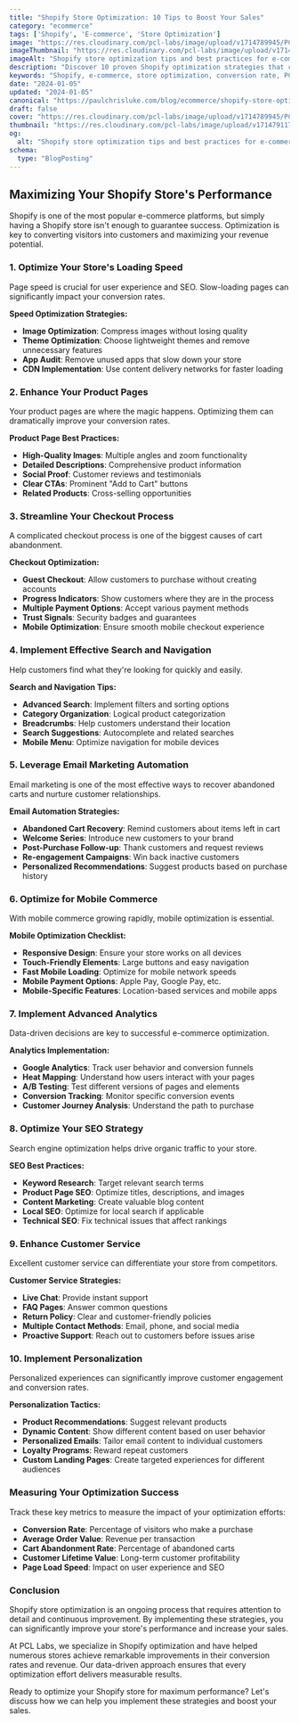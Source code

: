 ```yaml
---
title: "Shopify Store Optimization: 10 Tips to Boost Your Sales"
category: "ecommerce"
tags: ['Shopify', 'E-commerce', 'Store Optimization']
image: "https://res.cloudinary.com/pcl-labs/image/upload/v1714789945/PCL-Labs/shopify-optimization.webp"
imageThumbnail: "https://res.cloudinary.com/pcl-labs/image/upload/v1714791175/PCL-Labs/shopify-thumbnail.webp"
imageAlt: "Shopify store optimization tips and best practices for e-commerce success"
description: "Discover 10 proven Shopify optimization strategies that can significantly increase your store's conversion rate and sales. From speed optimization to checkout improvements, learn how to maximize your Shopify store's performance."
keywords: "Shopify, e-commerce, store optimization, conversion rate, PCL-Labs"
date: "2024-01-05"
updated: "2024-01-05"
canonical: "https://paulchrisluke.com/blog/ecommerce/shopify-store-optimization-tips"
draft: false
cover: "https://res.cloudinary.com/pcl-labs/image/upload/v1714789945/PCL-Labs/shopify-optimization.webp"
thumbnail: "https://res.cloudinary.com/pcl-labs/image/upload/v1714791175/PCL-Labs/shopify-thumbnail.webp"
og:
  alt: "Shopify store optimization tips and best practices for e-commerce success"
schema:
  type: "BlogPosting"
---
```


## Maximizing Your Shopify Store's Performance

Shopify is one of the most popular e-commerce platforms, but simply having a Shopify store isn't enough to guarantee success. Optimization is key to converting visitors into customers and maximizing your revenue potential.

### 1. Optimize Your Store's Loading Speed

Page speed is crucial for user experience and SEO. Slow-loading pages can significantly impact your conversion rates.

**Speed Optimization Strategies:**
- **Image Optimization**: Compress images without losing quality
- **Theme Optimization**: Choose lightweight themes and remove unnecessary features
- **App Audit**: Remove unused apps that slow down your store
- **CDN Implementation**: Use content delivery networks for faster loading

### 2. Enhance Your Product Pages

Your product pages are where the magic happens. Optimizing them can dramatically improve your conversion rates.

**Product Page Best Practices:**
- **High-Quality Images**: Multiple angles and zoom functionality
- **Detailed Descriptions**: Comprehensive product information
- **Social Proof**: Customer reviews and testimonials
- **Clear CTAs**: Prominent "Add to Cart" buttons
- **Related Products**: Cross-selling opportunities

### 3. Streamline Your Checkout Process

A complicated checkout process is one of the biggest causes of cart abandonment.

**Checkout Optimization:**
- **Guest Checkout**: Allow customers to purchase without creating accounts
- **Progress Indicators**: Show customers where they are in the process
- **Multiple Payment Options**: Accept various payment methods
- **Trust Signals**: Security badges and guarantees
- **Mobile Optimization**: Ensure smooth mobile checkout experience

### 4. Implement Effective Search and Navigation

Help customers find what they're looking for quickly and easily.

**Search and Navigation Tips:**
- **Advanced Search**: Implement filters and sorting options
- **Category Organization**: Logical product categorization
- **Breadcrumbs**: Help customers understand their location
- **Search Suggestions**: Autocomplete and related searches
- **Mobile Menu**: Optimize navigation for mobile devices

### 5. Leverage Email Marketing Automation

Email marketing is one of the most effective ways to recover abandoned carts and nurture customer relationships.

**Email Automation Strategies:**
- **Abandoned Cart Recovery**: Remind customers about items left in cart
- **Welcome Series**: Introduce new customers to your brand
- **Post-Purchase Follow-up**: Thank customers and request reviews
- **Re-engagement Campaigns**: Win back inactive customers
- **Personalized Recommendations**: Suggest products based on purchase history

### 6. Optimize for Mobile Commerce

With mobile commerce growing rapidly, mobile optimization is essential.

**Mobile Optimization Checklist:**
- **Responsive Design**: Ensure your store works on all devices
- **Touch-Friendly Elements**: Large buttons and easy navigation
- **Fast Mobile Loading**: Optimize for mobile network speeds
- **Mobile Payment Options**: Apple Pay, Google Pay, etc.
- **Mobile-Specific Features**: Location-based services and mobile apps

### 7. Implement Advanced Analytics

Data-driven decisions are key to successful e-commerce optimization.

**Analytics Implementation:**
- **Google Analytics**: Track user behavior and conversion funnels
- **Heat Mapping**: Understand how users interact with your pages
- **A/B Testing**: Test different versions of pages and elements
- **Conversion Tracking**: Monitor specific conversion events
- **Customer Journey Analysis**: Understand the path to purchase

### 8. Optimize Your SEO Strategy

Search engine optimization helps drive organic traffic to your store.

**SEO Best Practices:**
- **Keyword Research**: Target relevant search terms
- **Product Page SEO**: Optimize titles, descriptions, and images
- **Content Marketing**: Create valuable blog content
- **Local SEO**: Optimize for local search if applicable
- **Technical SEO**: Fix technical issues that affect rankings

### 9. Enhance Customer Service

Excellent customer service can differentiate your store from competitors.

**Customer Service Strategies:**
- **Live Chat**: Provide instant support
- **FAQ Pages**: Answer common questions
- **Return Policy**: Clear and customer-friendly policies
- **Multiple Contact Methods**: Email, phone, and social media
- **Proactive Support**: Reach out to customers before issues arise

### 10. Implement Personalization

Personalized experiences can significantly improve customer engagement and conversion rates.

**Personalization Tactics:**
- **Product Recommendations**: Suggest relevant products
- **Dynamic Content**: Show different content based on user behavior
- **Personalized Emails**: Tailor email content to individual customers
- **Loyalty Programs**: Reward repeat customers
- **Custom Landing Pages**: Create targeted experiences for different audiences

### Measuring Your Optimization Success

Track these key metrics to measure the impact of your optimization efforts:

- **Conversion Rate**: Percentage of visitors who make a purchase
- **Average Order Value**: Revenue per transaction
- **Cart Abandonment Rate**: Percentage of abandoned carts
- **Customer Lifetime Value**: Long-term customer profitability
- **Page Load Speed**: Impact on user experience and SEO

### Conclusion

Shopify store optimization is an ongoing process that requires attention to detail and continuous improvement. By implementing these strategies, you can significantly improve your store's performance and increase your sales.

At PCL Labs, we specialize in Shopify optimization and have helped numerous stores achieve remarkable improvements in their conversion rates and revenue. Our data-driven approach ensures that every optimization effort delivers measurable results.

Ready to optimize your Shopify store for maximum performance? Let's discuss how we can help you implement these strategies and boost your sales.
